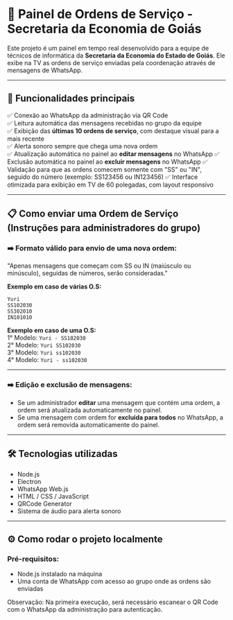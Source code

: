 # 📲 Painel de Ordens de Serviço - Secretaria da Economia de Goiás

Este projeto é um painel em tempo real desenvolvido para a equipe de técnicos de informática da **Secretaria da Economia do Estado de Goiás**. Ele exibe na TV as ordens de serviço enviadas pela coordenação através de mensagens de WhatsApp.

---

## 🚀 Funcionalidades principais

✅ Conexão ao WhatsApp da administração via QR Code  
✅ Leitura automática das mensagens recebidas no grupo da equipe  
✅ Exibição das **últimas 10 ordens de serviço**, com destaque visual para a mais recente  
✅ Alerta sonoro sempre que chega uma nova ordem  
✅ Atualização automática no painel ao **editar mensagens** no WhatsApp 
✅ Exclusão automática no painel ao **excluir mensagens** no WhatsApp
✅ Validação para que as ordens comecem somente com "SS" ou "IN", seguido do número (exemplo: SS123456 ou IN123456)
✅ Interface otimizada para exibição em TV de 60 polegadas, com layout responsivo

---

## 📋 Como enviar uma Ordem de Serviço (Instruções para administradores do grupo)

### ➡️ Formato válido para envio de uma nova ordem:
"Apenas mensagens que começam com SS ou IN (maiúsculo ou minúsculo), seguidas de números, serão consideradas."
  
**Exemplo em caso de várias O.S:**
```
Yuri  
SS102030  
SS302010  
IN101010
```

**Exemplo em caso de uma O.S:**  
1° Modelo: `Yuri - SS102030`  
2° Modelo: `Yuri SS102030`  
3° Modelo: `Yuri ss102030`  
4° Modelo: `Yuri - ss102030`

---

### ➡️ Edição e exclusão de mensagens:

- Se um administrador **editar** uma mensagem que contém uma ordem, a ordem será atualizada automaticamente no painel.
- Se uma mensagem com ordem for **excluída para todos** no WhatsApp, a ordem será removida automaticamente do painel.

---

## 🛠️ Tecnologias utilizadas

- Node.js
- Electron
- WhatsApp Web.js
- HTML / CSS / JavaScript
- QRCode Generator
- Sistema de áudio para alerta sonoro

---

## ⚙️ Como rodar o projeto localmente

### Pré-requisitos:

- Node.js instalado na máquina
- Uma conta de WhatsApp com acesso ao grupo onde as ordens são enviadas

Observação: Na primeira execução, será necessário escanear o QR Code com o WhatsApp da administração para autenticação.

